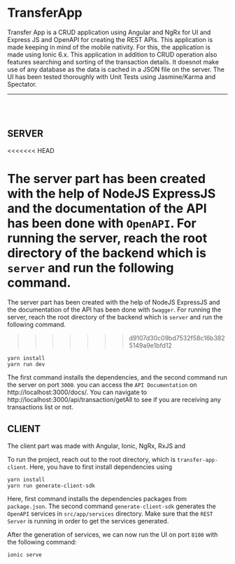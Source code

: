 # TransferApp

Transfer App is a CRUD application using Angular and NgRx for UI and Express JS and OpenAPI for creating the REST APIs. This application is made keeping in mind of the mobile nativity. For this, the application is made using Ionic 6.x. This application in addition to CRUD operation also features searching and sorting of the transaction details. It doesnot make use of any database as the data is cached in a JSON file on the server. The UI has been tested thoroughly with Unit Tests using Jasmine/Karma and Spectator.

<hr>
<BR><BR>

## SERVER
<<<<<<< HEAD

The server part has been created with the help of NodeJS ExpressJS and the documentation of the API has been done with `OpenAPI`. For running the server, reach the root directory of the backend which is `server` and run the following command.
=======
The server part has been created with the help of NodeJS ExpressJS and the documentation of the API has been done with `Swagger`. For running the server, reach the root directory of the backend which is `server` and run the following command.
>>>>>>> d9107d30c09bd7532f58c16b3825149a9e1bfd12

```
yarn install
yarn run dev
```

The first command installs the dependencies, and the second command run the server on port `3000`. you can access the `API Documentation` on http://localhost:3000/docs/.
You can navigate to http://localhost:3000/api/transaction/getAll to see if you are receiving any transactions list or not.

## CLIENT

The client part was made with Angular, Ionic, NgRx, RxJS and

To run the project, reach out to the root directory, which is `transfer-app-client`. Here, you have to first install dependencies using

```
yarn install
yarn run generate-client-sdk
```

Here, first command installs the dependencies packages from `package.json`.
The second command `generate-client-sdk` generates the `OpenAPI` services in `src/app/services` directory. Make sure that the `REST Server` is running in order to get the services generated.

After the generation of services, we can now run the UI on port `8100` with the following command:

```
ionic serve
```
